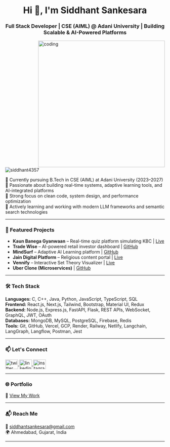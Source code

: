 <h1 align="center">Hi 👋, I'm Siddhant Sankesara</h1>
<h3 align="center">Full Stack Developer | CSE (AIML) @ Adani University | Building Scalable & AI-Powered Platforms</h3>

<img align="right" alt="coding" width="400" src="https://user-images.githubusercontent.com/55389276/140866485-8fb1c876-9a8f-4d6a-98dc-08c4981eaf70.gif">

<p align="left">
  <img src="https://komarev.com/ghpvc/?username=siddhant4357&label=Profile%20views&color=0e75b6&style=flat" alt="siddhant4357" />
</p>

🔹 Currently pursuing B.Tech in CSE (AIML) at Adani University (2023–2027)  
🔹 Passionate about building real-time systems, adaptive learning tools, and AI-integrated platforms  
🔹 Strong focus on clean code, system design, and performance optimization  
🔹 Actively learning and working with modern LLM frameworks and semantic search technologies  

---

### 🧠 Featured Projects

- **Kaun Banega Gyanwaan** – Real-time quiz platform simulating KBC | [Live](https://kbc-frontend-beige.vercel.app/login)  
- **Trade Wise** – AI-powered retail investor dashboard | [GitHub](https://github.com/siddhant4357/TradeWiseFrontend)  
- **MindSurf** – Adaptive AI Learning platform | [GitHub](https://github.com/siddhant4357/MindSurf)  
- **Jain Digital Platform** – Religious content portal | [Live](https://jdp-eight.vercel.app/)  
- **Vennify** – Interactive Set Theory Visualizer | [Live](https://vennify.onrender.com/)  
- **Uber Clone (Microservices)** | [GitHub](https://github.com/siddhant4357/Uber)

---

### 🛠️ Tech Stack

**Languages:** C, C++, Java, Python, JavaScript, TypeScript, SQL  
**Frontend:** React.js, Next.js, Tailwind, Bootstrap, Material UI, Redux  
**Backend:** Node.js, Express.js, FastAPI, Flask, REST APIs, WebSocket, GraphQL, JWT, OAuth  
**Databases:** MongoDB, MySQL, PostgreSQL, Firebase, Redis  
**Tools:** Git, GitHub, Vercel, GCP, Render, Railway, Netlify, Langchain, LangGraph, Langflow, Postman, Jest

---

### 📫 Let's Connect

<p align="left">
  <a href="https://twitter.com/siddhant_4357" target="blank">
    <img align="center" src="https://raw.githubusercontent.com/rahuldkjain/github-profile-readme-generator/master/src/images/icons/Social/twitter.svg" alt="twitter" height="30" width="40" />
  </a>
  <a href="https://linkedin.com/in/siddhant4357" target="blank">
    <img align="center" src="https://raw.githubusercontent.com/rahuldkjain/github-profile-readme-generator/master/src/images/icons/Social/linked-in-alt.svg" alt="linkedin" height="30" width="40" />
  </a>
  <a href="https://instagram.com/siddhant._.4357" target="blank">
    <img align="center" src="https://raw.githubusercontent.com/rahuldkjain/github-profile-readme-generator/master/src/images/icons/Social/instagram.svg" alt="instagram" height="30" width="40" />
  </a>
</p>

---

### 🌐 Portfolio  
📎 [View My Work](https://portfolio-alpha-two-kx2oao78oc.vercel.app/)

---

### 📬 Reach Me  
📧 siddhantsankesara@gmail.com  
🌍 Ahmedabad, Gujarat, India

---

